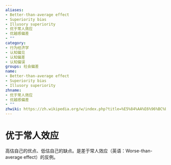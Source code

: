 ```yaml
---
aliases:
- Better-than-average effect
- Superiority bias
- Illusory superiority
- 优于常人效应
- 优越感偏差
- ""
category:
- 行为经济学
- 认知偏见
- 认知偏差
- 认知偏误
groups: 社会偏差
name:
- Better-than-average effect
- Superiority bias
- Illusory superiority
zhname:
- 优于常人效应
- 优越感偏差
- ""
zhwiki: https://zh.wikipedia.org/w/index.php?title=%E5%84%AA%E6%96%BC%E5%B8%B8%E4%BA%BA%E6%95%88%E6%87%89&action=edit&redlink=1
---
```


# 优于常人效应

高估自己的优点、低估自己的缺点。是差于常人效应（英语：Worse-than-average effect）的反例。
